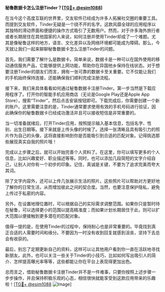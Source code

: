 **秘魯数据卡怎么注册Tinder？[[TG💪+ @esim1088](https://t.me/s/esim1088)]**

在当今这个高度互联的世界里，交友软件已经成为许多人拓展社交圈的重要工具。而提到交友软件，Tinder无疑是一个绕不开的名字。这款风靡全球的应用程序以其独特的滑动界面和便捷的操作方式吸引了无数用户。然而，对于许多海外旅行者或者长期居住在其他国家的人来说，如何注册并使用Tinder却成了一个难题。尤其是像秘鲁这样的地方，语言、文化差异以及网络环境都可能成为障碍。那么，今天就让我们一起来聊聊秘鲁数据卡怎么注册Tinder的问题。

首先，我们需要了解什么是数据卡。简单来说，数据卡是一种可以在国外使用的移动通信服务产品，它能够提供上网功能，帮助你在异国他乡保持在线状态。对于想要注册Tinder的朋友们而言，拥有一张可靠的数据卡至关重要。它不仅能让我们的手机始终保持连接，还能确保我们顺利完成注册流程。

接下来，我们来具体看看如何通过秘鲁数据卡注册Tinder。第一步当然是下载应用程序了。打开你的智能手机应用商店（无论是Google Play还是Apple App Store），搜索“Tinder”，然后点击安装按钮即可。下载完成后，你需要创建一个新的账户。这里需要注意的是，Tinder通常要求使用有效的手机号码进行验证，因此确保你的秘鲁数据卡已经成功激活并且可以接收短信是非常重要的。

当一切准备就绪后，打开Tinder应用，按照提示输入基本信息，包括名字、性别、出生日期等。接下来就是上传头像的时候了。选择一张清晰且具有吸引力的照片作为自己的头像，这将直接影响到你是否能吸引到合适的匹配对象。记得挑选那些展现真实自我的照片哦！

完成以上步骤之后，就可以开始完善个人资料了。在这里，你可以填写更多的个人信息，比如兴趣爱好、职业描述等等。同时，也可以添加几段简短的文字介绍自己，让别人对你有一个初步的印象。记住，真诚是关键，不要为了追求完美而夸大其词。

除了文字内容外，还可以上传几张展示生活的照片。这些照片可以帮助对方更好地了解你的日常生活，从而增加彼此之间的契合度。当然，也要注意保护隐私，避免上传过于私密的内容。

另外，在设置地理位置时，可以根据自己的实际需求调整范围。如果你只是暂时待在秘鲁，可以选择更小的范围以提高精准度；而如果计划长期居住于此，则可以扩大范围以便接触到更多潜在的匹配对象。

值得一提的是，在使用Tinder的过程中，保持耐心也是非常重要的。毕竟找到真正合适的人需要时间和缘分。不要因为一时没有收到回复就感到沮丧，坚持下去总会有收获的。

最后，别忘了定期更新自己的资料，这样可以让其他用户看到你一直在活跃地寻找新朋友。此外，也可以关注一些关于Tinder的小技巧，比如如何写出吸引人的简介、怎样提高曝光率等等，这些都能让你在平台上表现得更加出色。

总而言之，借助秘鲁数据卡注册Tinder并不是一件难事，只要你按照上述步骤一步步操作，并且保持积极乐观的心态，相信很快就能享受到这款应用带来的乐趣啦！[[TG💪+ @esim1088](https://t.me/s/esim1088) ![Image](https://i.postimg.cc/4NQfJmqS/Snipaste-2025-05-13-00-14-12.png)]